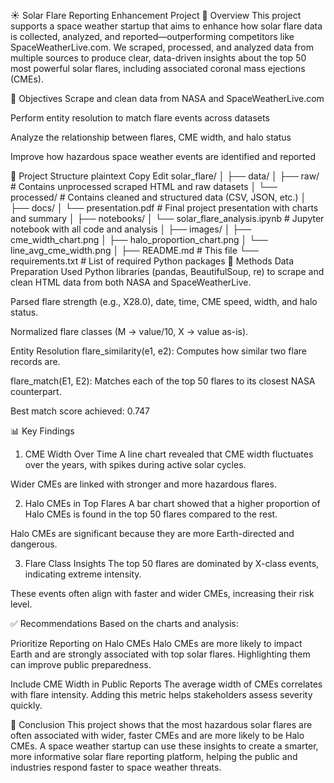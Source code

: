 ☀️ Solar Flare Reporting Enhancement Project
🚀 Overview
This project supports a space weather startup that aims to enhance how solar flare data is collected, analyzed, and reported—outperforming competitors like SpaceWeatherLive.com. We scraped, processed, and analyzed data from multiple sources to produce clear, data-driven insights about the top 50 most powerful solar flares, including associated coronal mass ejections (CMEs).

🎯 Objectives
Scrape and clean data from NASA and SpaceWeatherLive.com

Perform entity resolution to match flare events across datasets

Analyze the relationship between flares, CME width, and halo status

Improve how hazardous space weather events are identified and reported

📁 Project Structure
plaintext
Copy
Edit
solar_flare/
│
├── data/
│   ├── raw/                # Contains unprocessed scraped HTML and raw datasets
│   └── processed/          # Contains cleaned and structured data (CSV, JSON, etc.)
│
├── docs/
│   └── presentation.pdf    # Final project presentation with charts and summary
│
├── notebooks/
│   └── solar_flare_analysis.ipynb  # Jupyter notebook with all code and analysis
│
├── images/
│   ├── cme_width_chart.png
│   ├── halo_proportion_chart.png
│   └── line_avg_cme_width.png
│
├── README.md               # This file
└── requirements.txt        # List of required Python packages
🔧 Methods
Data Preparation
Used Python libraries (pandas, BeautifulSoup, re) to scrape and clean HTML data from both NASA and SpaceWeatherLive.

Parsed flare strength (e.g., X28.0), date, time, CME speed, width, and halo status.

Normalized flare classes (M → value/10, X → value as-is).

Entity Resolution
flare_similarity(e1, e2): Computes how similar two flare records are.

flare_match(E1, E2): Matches each of the top 50 flares to its closest NASA counterpart.

Best match score achieved: 0.747

📊 Key Findings
1. CME Width Over Time
A line chart revealed that CME width fluctuates over the years, with spikes during active solar cycles.

Wider CMEs are linked with stronger and more hazardous flares.

2. Halo CMEs in Top Flares
A bar chart showed that a higher proportion of Halo CMEs is found in the top 50 flares compared to the rest.

Halo CMEs are significant because they are more Earth-directed and dangerous.

3. Flare Class Insights
The top 50 flares are dominated by X-class events, indicating extreme intensity.

These events often align with faster and wider CMEs, increasing their risk level.

✅ Recommendations
Based on the charts and analysis:

Prioritize Reporting on Halo CMEs
Halo CMEs are more likely to impact Earth and are strongly associated with top solar flares. Highlighting them can improve public preparedness.

Include CME Width in Public Reports
The average width of CMEs correlates with flare intensity. Adding this metric helps stakeholders assess severity quickly.

🧠 Conclusion
This project shows that the most hazardous solar flares are often associated with wider, faster CMEs and are more likely to be Halo CMEs. A space weather startup can use these insights to create a smarter, more informative solar flare reporting platform, helping the public and industries respond faster to space weather threats.

